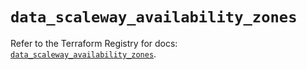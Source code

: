 # `data_scaleway_availability_zones`

Refer to the Terraform Registry for docs: [`data_scaleway_availability_zones`](https://registry.terraform.io/providers/scaleway/scaleway/2.57.0/docs/data-sources/availability_zones).
